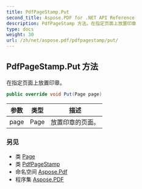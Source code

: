 ```yaml
---
title: PdfPageStamp.Put
second_title: Aspose.PDF for .NET API Reference
description: PdfPageStamp 方法。在指定页面上放置印章
type: docs
weight: 30
url: /zh/net/aspose.pdf/pdfpagestamp/put/
---
```

## PdfPageStamp.Put 方法

在指定页面上放置印章。

```csharp
public override void Put(Page page)
```

| 参数 | 类型 | 描述 |
| --- | --- | --- |
| page | Page | 放置印章的页面。 |

### 另见

* 类 [Page](../../page/)
* 类 [PdfPageStamp](../)
* 命名空间 [Aspose.Pdf](../../../aspose.pdf/)
* 程序集 [Aspose.PDF](../../../)